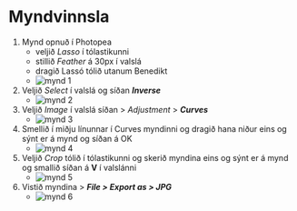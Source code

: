 # Myndvinnsla

1. Mynd opnuð í Photopea
    * veljið _Lasso_ í tólastikunni 
    * stillið _Feather_ á 30px í valslá
    * dragið Lassó tólið utanum Benedikt
    * ![mynd 1](BÓ1.jpg)
1. Veljið _Select_ í valslá og síðan **_Inverse_**
    * ![mynd 2](BÓ2.jpg)
1. Veljið _Image_ í valslá síðan > _Adjustment_ > **_Curves_**
    * ![mynd 3](BÓ3.jpg)
1. Smellið í miðju línunnar í Curves myndinni og dragið hana niður eins og sýnt er á mynd og síðan á OK
    * ![mynd 4](BÓ4.jpg)
1. Veljið _Crop_ tólið í tólastikunni og skerið myndina eins og sýnt er á mynd og smallið síðan á **V** í valslánni
    * ![mynd 5](BÓ5.jpg)
1. Vistið myndina > **_File > Export as > JPG_**
    * ![mynd 6](BÓ6.jpg)